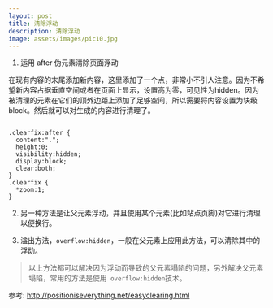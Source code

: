 ```yaml
---
layout: post
title: 清除浮动
description: 清除浮动
image: assets/images/pic10.jpg
---
```


1. 运用 after 伪元素清除页面浮动

在现有内容的末尾添加新内容，这里添加了一个点，非常小不引人注意。因为不希望新内容占据垂直空间或者在页面上显示，设置高为零，可见性为hidden。因为被清理的元素在它们的顶外边距上添加了足够空间，所以需要将内容设置为块级block。然后就可以对生成的内容进行清理了。

```

.clearfix:after {
  content:".";
  height:0;
  visibility:hidden;
  display:block;
  clear:both;
}
.clearfix {
  *zoom:1;
}

```

2. 另一种方法是让父元素浮动，并且使用某个元素(比如站点页脚)对它进行清理以便换行。

3. 溢出方法，` overflow:hidden `，一般在父元素上应用此方法，可以清除其中的浮动。

> 以上方法都可以解决因为浮动而导致的父元素塌陷的问题，另外解决父元素塌陷，常用的方法是使用` overflow:hidden`技术。

参考:
http://positioniseverything.net/easyclearing.html
